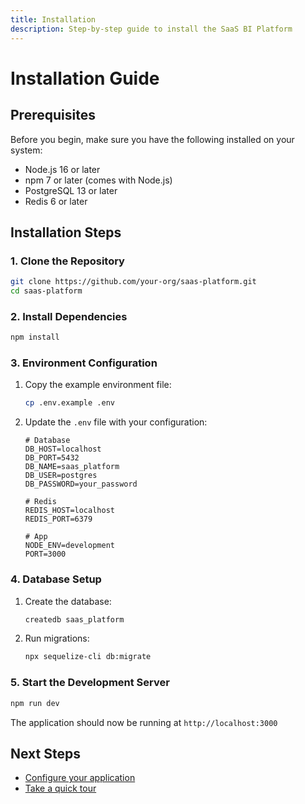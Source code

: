 ```yaml
---
title: Installation
description: Step-by-step guide to install the SaaS BI Platform
---
```


# Installation Guide

## Prerequisites

Before you begin, make sure you have the following installed on your system:

- Node.js 16 or later
- npm 7 or later (comes with Node.js)
- PostgreSQL 13 or later
- Redis 6 or later

## Installation Steps

### 1. Clone the Repository

```bash
git clone https://github.com/your-org/saas-platform.git
cd saas-platform
```

### 2. Install Dependencies

```bash
npm install
```

### 3. Environment Configuration

1. Copy the example environment file:
   ```bash
   cp .env.example .env
   ```

2. Update the `.env` file with your configuration:
   ```env
   # Database
   DB_HOST=localhost
   DB_PORT=5432
   DB_NAME=saas_platform
   DB_USER=postgres
   DB_PASSWORD=your_password

   # Redis
   REDIS_HOST=localhost
   REDIS_PORT=6379

   # App
   NODE_ENV=development
   PORT=3000
   ```

### 4. Database Setup

1. Create the database:
   ```bash
   createdb saas_platform
   ```

2. Run migrations:
   ```bash
   npx sequelize-cli db:migrate
   ```

### 5. Start the Development Server

```bash
npm run dev
```

The application should now be running at `http://localhost:3000`

## Next Steps

- [Configure your application](/docs/getting-started/configuration)
- [Take a quick tour](/docs/getting-started/quickstart)
